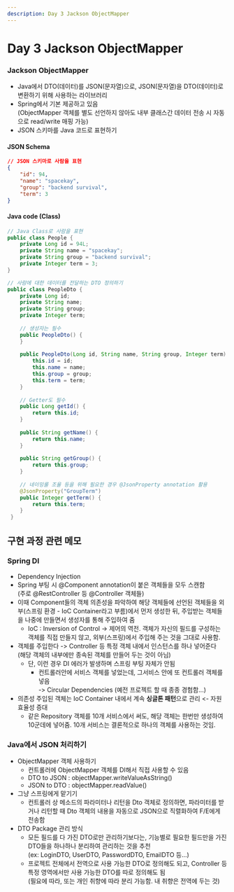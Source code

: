 ```yaml
---
description: Day 3 Jackson ObjectMapper
---
```


# Day 3 Jackson ObjectMapper

### Jackson ObjectMapper

* Java에서 DTO(데이터)를 JSON(문자열)으로, JSON(문자열)을 DTO(데이터)로 변환하기 위해 사용하는 라이브러리
* Spring에서 기본 제공하고 있음\
  (ObjectMapper 객체를 별도 선언하지 않아도 내부 클래스간 데이터 전송 시 자동으로 read/write 매핑 가능)
* JSON 스키마를 Java 코드로 표현하기

#### JSON Schema

```json
// JSON 스키마로 사람을 표현
{
    "id": 94,
    "name": "spacekay",
    "group": "backend survival",
    "term": 3
}
```

#### Java code (Class)

```java
// Java Class로 사람을 표현
public class People {
    private Long id = 94L;
    private String name = "spacekay";
    private String group = "backend survival";
    private Integer term = 3;
}

// 사람에 대한 데이터를 전달하는 DTO 정의하기
public class PeopleDto {
    private Long id;
    private String name;
    private String group;
    private Integer term;
    
    // 생성자는 필수
    public PeopleDto() {
    }
    
    public PeopleDto(Long id, String name, String group, Integer term) {
        this.id = id;
        this.name = name;
        this.group = group;
        this.term = term;
    }
    
    // Getter도 필수
    public Long getId() {
        return this.id;
    }
    
    public String getName() {
        return this.name;
    }
    
    public String getGroup() {
        return this.group;
    }
    
    // 네이밍룰 조율 등을 위해 필요한 경우 @JsonProperty annotation 활용 
    @JsonProperty("GroupTerm") 
    public Integer getTerm() {
        return this.term;
    }   
 }
```

## 구현 과정 관련 메모

### Spring DI&#x20;

* Dependency Injection
* Spring 부팅 시 @Component annotation이 붙은 객체들을 모두 스캔함\
  (주로 @RestController 등 @Controller 객체들)
* 이때 Component들의 객체 의존성을 파악하여 해당 객체들에 선언된 객체들을 외부(스프링 환경 - IoC Container라고 부름)에서 먼저 생성한 뒤, 주입받는 객체들을 나중에 만들면서 생성자를 통해 주입하여 줌
  * IoC : Inversion of Control -> 제어의 역전. 객체가 자신의 필드를 구성하는 객체를 직접 만들지 않고, 외부(스프링)에서 주입해 주는 것을 그대로 사용함.
* 객체를 주입한다 -> Controller 등 특정 객체 내에서 인스턴스를 하나 넣어준다\
  (해당 객체의 내부에만 종속된 객체를 만들어 두는 것이 아님)
  * 단, 이런 경우 DI 에러가 발생하며 스프링 부팅 자체가 안됨
    * 컨트롤러안에 서비스 객체를 넣었는데, 그서비스 안에 또 컨트롤러 객체를 넣음\
      \-> Circular Dependencies (예전 프로젝트 할 때 종종 경험함...)
* 의존성 주입된 객체는 IoC Container 내에서 계속 **싱글톤 패턴**으로 관리 <- 자원 효율성 증대
  * 같은 Repository 객체를 10개 서비스에서 써도, 해당 객체는 한번만 생성하여 10군데에 넣어줌. 10개 서비스는 결론적으로 하나의 객체를 사용하는 것임.

### Java에서 JSON 처리하기

* ObjectMapper 객체 사용하기
  * 컨트롤러에 ObjectMapper 객체를 DI해서 직접 사용할 수 있음
  * DTO to JSON : objectMapper.writeValueAsString()
  * JSON to DTO : objectMapper.readValue()
* 그냥 스프링에게 맡기기
  * 컨트롤러 상 메소드의 파라미터나 리턴을 Dto 객체로 정의하면, 파라미터를 받거나 리턴할 때 Dto 객체의 내용을 자동으로 JSON으로 직렬화하여 F/E에게 전송함
* DTO Package 관리 방식
  * 모든 필드를 다 가진 DTO로만 관리하기보다는, 기능별로 필요한 필드만을 가진 DTO들을 하나하나 분리하여 관리하는 것을 추천\
    (ex: LoginDTO, UserDTO, PasswordDTO, EmailDTO 등...)
  * 프로젝트 전체에서 전역으로 사용 가능한 DTO로 정의해도 되고, Controller 등 특정 영역에서만 사용 가능한 DTO를 따로 정의해도 됨\
    (필요에 따라, 또는 개인 취향에 따라 분리 가능함. 내 취향은 전역에 두는 것)
